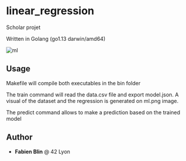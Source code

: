 # linear_regression
Scholar projet

Written in Golang (go1.13 darwin/amd64)

![ml](https://github.com/keschnir/linear_regression/blob/master/ml.png)

## Usage
Makefile will compile both executables in the bin folder

The train command will read the data.csv file and export model.json. A visual of the dataset and the regression is generated on ml.png image.

The predict command allows to make a prediction based on the trained model

## Author

* **Fabien Blin** @ 42 Lyon
